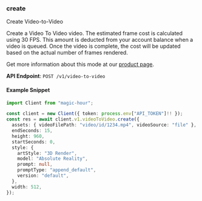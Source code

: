 
### create <a name="create"></a>
Create Video-to-Video

Create a Video To Video video. The estimated frame cost is calculated using 30 FPS. This amount is deducted from your account balance when a video is queued. Once the video is complete, the cost will be updated based on the actual number of frames rendered.
  
Get more information about this mode at our [product page](/products/video-to-video).
  

**API Endpoint**: `POST /v1/video-to-video`

#### Example Snippet

```typescript
import Client from "magic-hour";

const client = new Client({ token: process.env["API_TOKEN"]!! });
const res = await client.v1.videoToVideo.create({
  assets: { videoFilePath: "video/id/1234.mp4", videoSource: "file" },
  endSeconds: 15,
  height: 960,
  startSeconds: 0,
  style: {
    artStyle: "3D Render",
    model: "Absolute Reality",
    prompt: null,
    promptType: "append_default",
    version: "default",
  },
  width: 512,
});
```
